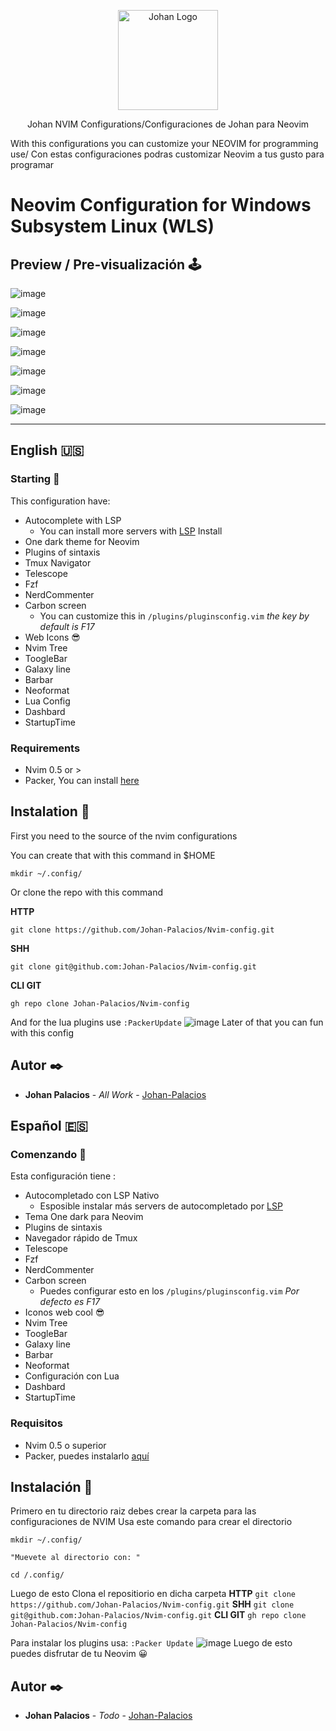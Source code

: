 <p align="center">
    <img alt="Johan Logo" src="https://user-images.githubusercontent.com/77251405/120911904-37bcd800-c648-11eb-9358-e62e4e16ac1c.png" height="160" />
  </a>
  <p align="center">Johan NVIM Configurations/Configuraciones de Johan para Neovim</p>
  <p align="center">
  <p>With this configurations you can customize your NEOVIM for programming use/ Con estas configuraciones podras customizar Neovim a tus gusto para programar
  </p>
  </p>
</p>

# Neovim Configuration  for Windows Subsystem Linux (WLS)


## Preview / Pre-visualización 🕹️

![image](https://user-images.githubusercontent.com/77251405/136500331-a7f76083-3a48-4089-996b-451e98385935.png)

![image](https://user-images.githubusercontent.com/77251405/136499886-f5e7629f-573a-4700-9bd8-c7cb70f44037.png)

![image](https://user-images.githubusercontent.com/77251405/136499970-afff1d17-9c6e-40b3-83aa-2b2c246e87e6.png)

![image](https://user-images.githubusercontent.com/77251405/136500114-e8dc97da-4d66-40a9-bd0e-896f15c3c64e.png)

![image](https://user-images.githubusercontent.com/77251405/136500152-42e3e6e0-b581-49c6-93f6-a70303a4e615.png)

![image](https://user-images.githubusercontent.com/77251405/136500223-f9638f72-f45a-4408-a220-681661457885.png)


![image](https://user-images.githubusercontent.com/77251405/136500289-8b383ed2-bdbb-4682-b562-b95e4470c4bd.png)


------------
## English 🇺🇸

### Starting 🚀
This configuration have:
- Autocomplete with LSP
	- You can install more servers with [LSP](https://github.com/neovim/nvim-lspconfig "LSP") Install
- One dark theme for Neovim
- Plugins of sintaxis
- Tmux Navigator
- Telescope
- Fzf
- NerdCommenter
- Carbon screen
	- You can customize this in  `/plugins/pluginsconfig.vim` _the key by default is F17_
- Web Icons 😎
- Nvim Tree
- ToogleBar
- Galaxy line
- Barbar
- Neoformat
- Lua Config
- Dashbard
- StartupTime

### Requirements
- Nvim 0.5 or >
- Packer, You can install [here](https://github.com/wbthomason/packer.nvim "aquí")

## Instalation  🔧


First you need to the source of the nvim configurations

You can create that with this command in $HOME

`mkdir ~/.config/`

 Or clone the repo with this command

**HTTP**


`git clone https://github.com/Johan-Palacios/Nvim-config.git`

**SHH**

`git clone git@github.com:Johan-Palacios/Nvim-config.git`

**CLI GIT**

```gh repo clone Johan-Palacios/Nvim-config```

And for the lua plugins use 
`:PackerUpdate`
![image](https://user-images.githubusercontent.com/77251405/136500556-85ae2ede-01a1-4f29-8455-3d4e2eccd638.png)
Later of that you can fun with this config
## Autor ✒️
* **Johan Palacios** - *All Work* - [Johan-Palacios](https://github.com/Johan-Palacios)
## Español 🇪🇸
### Comenzando 🚀
Esta configuración tiene :
- Autocompletado con LSP Nativo
	- Esposible instalar más servers de autocompletado por [LSP](https://github.com/neovim/nvim-lspconfig "LSP")
- Tema One dark para Neovim
- Plugins de sintaxis
- Navegador rápido de Tmux
- Telescope
- Fzf
- NerdCommenter
- Carbon screen
	- Puedes configurar esto en los  `/plugins/pluginsconfig.vim` _Por defecto es F17_
- Iconos web cool 😎
- Nvim Tree
- ToogleBar
- Galaxy line
- Barbar
- Neoformat
- Configuración con Lua
- Dashbard
- StartupTime
### Requisitos 
- Nvim 0.5 o superior
- Packer, puedes instalarlo [aquí](https://github.com/wbthomason/packer.nvim "aquí")
## Instalación  🔧
Primero en tu directorio raiz debes crear la carpeta para las configuraciones de NVIM
Usa este comando para crear el directorio
```
mkdir ~/.config/

"Muevete al directorio con: "

cd /.config/
```
 Luego de esto Clona el repositiorio en dicha carpeta
**HTTP**
`git clone https://github.com/Johan-Palacios/Nvim-config.git`
**SHH**
`git clone git@github.com:Johan-Palacios/Nvim-config.git`
**CLI GIT**
```gh repo clone Johan-Palacios/Nvim-config```

Para instalar los plugins usa:
`:Packer Update`
![image](https://user-images.githubusercontent.com/77251405/136500556-85ae2ede-01a1-4f29-8455-3d4e2eccd638.png)
Luego de esto puedes disfrutar de tu Neovim 😀
## Autor ✒️
* **Johan Palacios** - *Todo* - [Johan-Palacios](https://github.com/Johan-Palacios)
